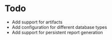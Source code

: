 # Todo

- Add support for artifacts
- Add configuration for different database types
- Add support for persistent report generation
